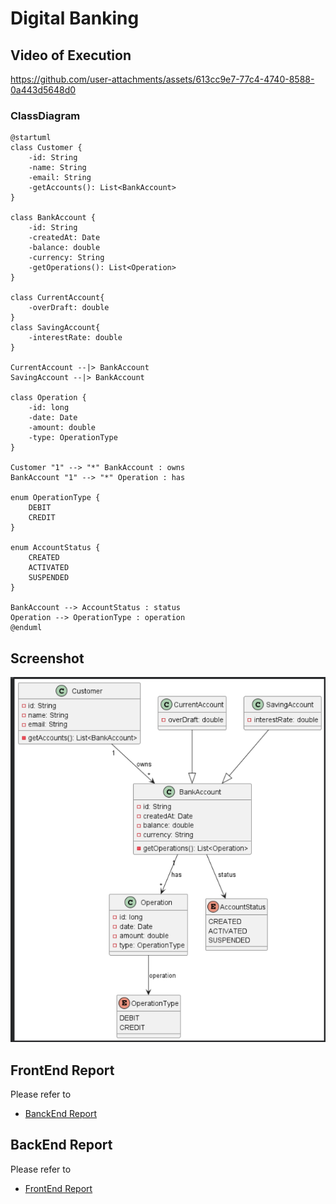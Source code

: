 # Digital Banking

## Video of Execution


https://github.com/user-attachments/assets/613cc9e7-77c4-4740-8588-0a443d5648d0



### ClassDiagram

```plantuml
@startuml
class Customer {
    -id: String
    -name: String
    -email: String
    -getAccounts(): List<BankAccount>
}

class BankAccount {
    -id: String
    -createdAt: Date
    -balance: double
    -currency: String
    -getOperations(): List<Operation>
}

class CurrentAccount{
    -overDraft: double
}
class SavingAccount{
    -interestRate: double
}

CurrentAccount --|> BankAccount
SavingAccount --|> BankAccount

class Operation {
    -id: long
    -date: Date
    -amount: double
    -type: OperationType
}

Customer "1" --> "*" BankAccount : owns
BankAccount "1" --> "*" Operation : has

enum OperationType {
    DEBIT
    CREDIT
}

enum AccountStatus {
    CREATED
    ACTIVATED
    SUSPENDED
}

BankAccount --> AccountStatus : status
Operation --> OperationType : operation
@enduml
```

## Screenshot

![image diagram](assets/img.png)

## FrontEnd Report
Please refer to 
- [BanckEnd Report](https://github.com/ENSET-JEE-DS/DigitalBanking/blob/NewMain/Code/DigitalBankingApplication/README.md)

## BackEnd Report
Please refer to
- [FrontEnd Report](https://github.com/ENSET-JEE-DS/DigitalBanking/blob/NewMain/Code/DigitalBankingApplication/README.md)

